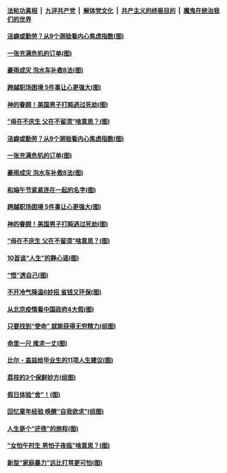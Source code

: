 ####  [法轮功真相](../../../../basic/blob/master/README.md?t=06250031) &nbsp;|&nbsp; [九评共产党](../../../../9ping.md/blob/master/README.md?t=06250031) &nbsp;|&nbsp; [解体党文化](../../../../jtdwh.md/blob/master/README.md?t=06250031)  &nbsp;|&nbsp; [共产主义的终极目的](../../../../gczydzjmd.md/blob/master/README.md?t=06250031) &nbsp;|&nbsp; [魔鬼在统治我们的世界](../../../../mgztzwmdsj.md/blob/master/README.md?t=06250031) 

#### [洁癖或勤劳？从9个测验看内心焦虑指数(图)](../pages/p8/937558.md?t=06250031) 

#### [一张充满危机的订单(图)](../pages/p8/936981.md?t=06250031) 

#### [豪雨成灾 泡水车补救8法(图)](../pages/p8/937526.md?t=06250031) 

#### [跨越职场困境 5件事让心更强大(图)](../pages/p8/937375.md?t=06250031) 

#### [神的眷顾！美国男子打盹逃过死劫(图)](../pages/p8/936985.md?t=06250031) 

#### [“母在不庆生 父在不留须”啥意思？(图)](../pages/p8/937234.md?t=06250031) 

#### [洁癖或勤劳？从9个测验看内心焦虑指数(图)](../pages/p8/937558.md?t=06250031) 

#### [一张充满危机的订单(图)](../pages/p8/936981.md?t=06250031) 

#### [豪雨成灾 泡水车补救8法(图)](../pages/p8/937526.md?t=06250031) 

#### [和端午节紧紧连在一起的名字(图)](../pages/p8/937448.md?t=06250031) 

#### [跨越职场困境 5件事让心更强大(图)](../pages/p8/937375.md?t=06250031) 

#### [神的眷顾！美国男子打盹逃过死劫(图)](../pages/p8/936985.md?t=06250031) 

#### [“母在不庆生 父在不留须”啥意思？(图)](../pages/p8/937234.md?t=06250031) 

#### [10首谈“人生”的静心谣(图)](../pages/p8/936965.md?t=06250031) 

#### [“悟”透自己(图)](../pages/p8/936972.md?t=06250031) 

#### [不开冷气降温6妙招 省钱又环保(图)](../pages/p8/937329.md?t=06250031) 

#### [从北京疫情看中国政府4大假(图)](../pages/p8/937196.md?t=06250031) 

#### [只要找到“使命” 就能获得无穷精力(组图)](../pages/p8/937159.md?t=06250031) 

#### [命里一尺 难求一丈(图)](../pages/p8/936782.md?t=06250031) 

#### [比尔・盖兹给毕业生的11项人生建议(图)](../pages/p8/936231.md?t=06250031) 

#### [荔枝的3个保鲜妙方(组图)](../pages/p8/936950.md?t=06250031) 

#### [假日体验“舍”！(图)](../pages/p8/937183.md?t=06250031) 

#### [回忆童年经验 唤醒“自我欲求”(组图)](../pages/p8/937082.md?t=06250031) 

#### [人生是个“还债”的旅程(图)](../pages/p8/936768.md?t=06250031) 

#### [“女怕午时生 男怕子夜临”啥意思？(图)](../pages/p8/937081.md?t=06250031) 

#### [新型“家庭暴力”远比打骂更可怕(图)](../pages/p8/936230.md?t=06250031) 

